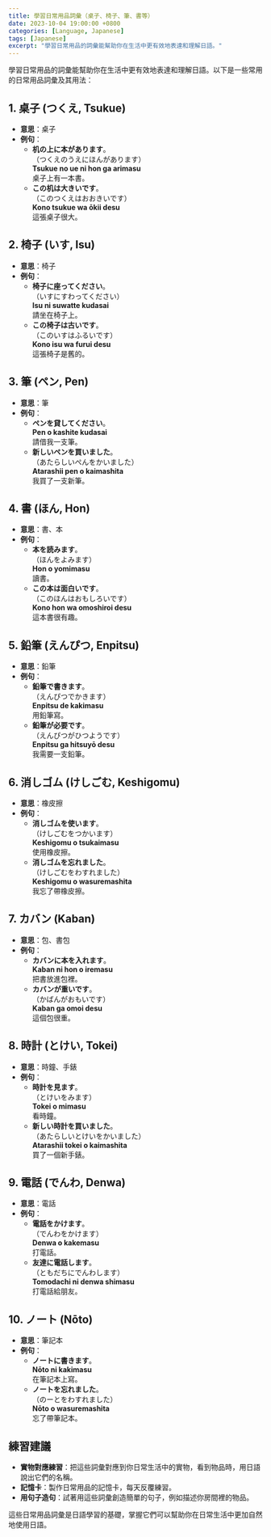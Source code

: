 ```yaml
---
title: 學習日常用品詞彙（桌子、椅子、筆、書等）
date: 2023-10-04 19:00:00 +0800
categories: [Language, Japanese]
tags: [Japanese] 
excerpt: "學習日常用品的詞彙能幫助你在生活中更有效地表達和理解日語。"
---
```


學習日常用品的詞彙能幫助你在生活中更有效地表達和理解日語。以下是一些常用的日常用品詞彙及其用法：

## **1. 桌子 (つくえ, Tsukue)**
- **意思**：桌子
- **例句**：
  - **机の上に本があります**。  
    （つくえのうえにほんがあります）  
    **Tsukue no ue ni hon ga arimasu**  
    桌子上有一本書。
  - **この机は大きいです**。  
    （このつくえはおおきいです）  
    **Kono tsukue wa ōkii desu**  
    這張桌子很大。

## **2. 椅子 (いす, Isu)**
- **意思**：椅子
- **例句**：
  - **椅子に座ってください**。  
    （いすにすわってください）  
    **Isu ni suwatte kudasai**  
    請坐在椅子上。
  - **この椅子は古いです**。  
    （このいすはふるいです）  
    **Kono isu wa furui desu**  
    這張椅子是舊的。

## **3. 筆 (ペン, Pen)**
- **意思**：筆
- **例句**：
  - **ペンを貸してください**。  
    **Pen o kashite kudasai**  
    請借我一支筆。
  - **新しいペンを買いました**。  
    （あたらしいぺんをかいました）  
    **Atarashii pen o kaimashita**  
    我買了一支新筆。

## **4. 書 (ほん, Hon)**
- **意思**：書、本
- **例句**：
  - **本を読みます**。  
    （ほんをよみます）  
    **Hon o yomimasu**  
    讀書。
  - **この本は面白いです**。  
    （このほんはおもしろいです）  
    **Kono hon wa omoshiroi desu**  
    這本書很有趣。

## **5. 鉛筆 (えんぴつ, Enpitsu)**
- **意思**：鉛筆
- **例句**：
  - **鉛筆で書きます**。  
    （えんぴつでかきます）  
    **Enpitsu de kakimasu**  
    用鉛筆寫。
  - **鉛筆が必要です**。  
    （えんぴつがひつようです）  
    **Enpitsu ga hitsuyō desu**  
    我需要一支鉛筆。

## **6. 消しゴム (けしごむ, Keshigomu)**
- **意思**：橡皮擦
- **例句**：
  - **消しゴムを使います**。  
    （けしごむをつかいます）  
    **Keshigomu o tsukaimasu**  
    使用橡皮擦。
  - **消しゴムを忘れました**。  
    （けしごむをわすれました）  
    **Keshigomu o wasuremashita**  
    我忘了帶橡皮擦。

## **7. カバン (Kaban)**
- **意思**：包、書包
- **例句**：
  - **カバンに本を入れます**。  
    **Kaban ni hon o iremasu**  
    把書放進包裡。
  - **カバンが重いです**。  
    （かばんがおもいです）  
    **Kaban ga omoi desu**  
    這個包很重。

## **8. 時計 (とけい, Tokei)**
- **意思**：時鐘、手錶
- **例句**：
  - **時計を見ます**。  
    （とけいをみます）  
    **Tokei o mimasu**  
    看時鐘。
  - **新しい時計を買いました**。  
    （あたらしいとけいをかいました）  
    **Atarashii tokei o kaimashita**  
    買了一個新手錶。

## **9. 電話 (でんわ, Denwa)**
- **意思**：電話
- **例句**：
  - **電話をかけます**。  
    （でんわをかけます）  
    **Denwa o kakemasu**  
    打電話。
  - **友達に電話します**。  
    （ともだちにでんわします）  
    **Tomodachi ni denwa shimasu**  
    打電話給朋友。

## **10. ノート (Nōto)**
- **意思**：筆記本
- **例句**：
  - **ノートに書きます**。  
    **Nōto ni kakimasu**  
    在筆記本上寫。
  - **ノートを忘れました**。  
    （のーとをわすれました）  
    **Nōto o wasuremashita**  
    忘了帶筆記本。

## **練習建議**
- **實物對應練習**：把這些詞彙對應到你日常生活中的實物，看到物品時，用日語說出它們的名稱。
- **記憶卡**：製作日常用品的記憶卡，每天反覆練習。
- **用句子造句**：試著用這些詞彙創造簡單的句子，例如描述你房間裡的物品。

這些日常用品詞彙是日語學習的基礎，掌握它們可以幫助你在日常生活中更加自然地使用日語。
